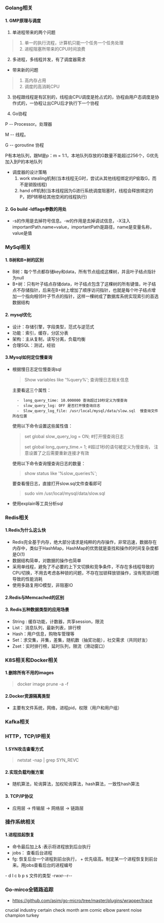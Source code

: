 ### Golang相关

#### 1. GMP原理与调度

1. 单进程带来的两个问题

> 1. 单一的执行流程，计算机只能一个任务一个任务处理
> 2. 进程阻塞所带来的CPU时间浪费 

2. 多进程，多线程并发，有了调度器需求

- 带来新的问题 

> 1. 高内存占用
> 2. 调度的高消耗CPU 

3. 协程跟线程是有区别的，线程由CPU调度是抢占式的，协程由用户态调度是协作式的，一协程让出CPU后才执行下一个协程

4. Go协程 

P -- Processor。处理器

M -- 线程。

G -- goroutine 协程

P有本地队列，跟M是p：m = 1:1，本地队列存放的G数量不能超过256个，G优先加入到P的本地队列

- 调度器的设计策略
  1. work stealing机制(当本线程无G时，尝试从其他线程绑定的P偷取G，而不是销毁线程)
  2. hand off机制(当本线程因为G进行系统调度阻塞时，线程会释放绑定的P，把P转移给其他空闲的线程执行)

#### 2. Go build -ldflags参数的用处

- -s的作用是去掉符号信息。-w的作用是去掉调试信息，-X注入importantPath.name=value，importantPath是路径，name是变量名称，value是值

### MySql相关

#### 1. B树和B+树的区别

- B树：每个节点都存储key和data，所有节点组成这棵树，并且叶子结点指针为null
- B+树：只有叶子结点存储data，叶子结点包含了这棵树的所有键值，叶子结点不存储指针，后来在B+树上增加了顺序访问指针，也就是每个叶子结点增加一个指向相邻叶子节点的指针，这样一棵树成了数据库系统实现索引的首选数据结构

#### 2. mysql优化

- 设计：存储引擎，字段类型，范式与逆范式
- 功能：索引，缓存，分区分表
- 架构：主从复制，读写分离，负载均衡
- 合理SQL：测试，经验

#### 3.Mysql如何定位慢查询

- 根据慢日志定位慢查询sql

  > Show variables like '%query%';  查询慢日志相关信息

  主要看这三个属性：

  	 	-  long_query_time: 10.000000 查询超过10秒定义为慢查询
  	 	-  slow_query_log: OFF 是否打开慢查询日志
  	 	-  Slow_query_log_file: /usr/local/mysql/data/slow.sql  慢查询文件所在位置

  使用以下命令设置这些属性值：

  > set global slow_query_log = ON; #打开慢查询日志
  >
  > set global long_query_time.= 1; #超过1秒的语句被定义为慢查询， 注意设置了之后需要重新连接才有效

  使用以下命令查询慢查询日志的数量：

  > show status like '%slow_queries%';

  要查看慢日志，直接打开slow.sql文件查看即可

  > sudo vim /usr/local/mysql/data/slow.sql

- 使用explain等工具分析sql

### Redis相关

#### 1.Redis为什么这么快

- Redis完全基于内存，绝大部分请求是纯粹的内存操作，非常迅速，数据存在内存中，类似于HashMap，HashMap的优势就是查找和操作的时间复杂度都是O(1)
- 数据结构简单，对数据的操作也简单
- 采用单线程，避免了不必要的上下文切换和竞争条件，不存在多线程导致的CPU切换，不用去考虑各种锁的问题，不存在加锁释放锁操作，没有死锁问题导致的性能消耗
- 使用多路复用IO模型，非阻塞IO 

#### 2.Redis与Memcached的区别

#### 3. Redis五种数据类型的应用场景

- String : 缓存功能，计数器，共享session，限流
- List： 消息队列，最新列表，排行榜
- Hash：用户信息，购物车管理等
- Set：求交集，并集，差集，随机数（抽奖功能），社交需求（共同好友）
- Zset：实时排行榜，延时队列，限流（滑动窗口）



### K8S相关和Docker相关

#### 1.删除所有不用的images

> docker image prune -a -f

#### 2.Docker资源隔离类型

- 主要有文件系统，网络，进程pid，权限（用户和用户组）

### Kafka相关

### HTTP，TCP/IP相关

#### 1.SYN攻击查看方式

> netstat -nap | grep SYN_REVC

#### 2.实现负载均衡方案

- 随机算法，轮询算法，加权轮询算法，hash算法，一致性hash算法

#### 3. TCP/IP协议

- 应用层 -> 传输层 -> 网络层 -> 链路层

### 操作系统相关

#### 1.进程挂起恢复

- 命令最后加上& :表示将进程放到后台执行
- jobs： 查看后台进程
- fg: 恢复后台一个进程到前台执行， + 优先级高。制定某一个进程恢复到前台来。用jobs查看后台的进程编号

\- d l c b p s 文件的类型 -rwxr--r-- 


### Go-mirco全链路追踪
- https://github.com/asim/go-micro/tree/master/plugins/wrapper/trace



crucial industry certain check month arm comic elbow parent noise champion turkey
